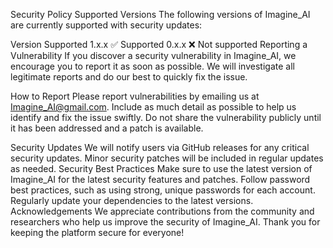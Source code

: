 Security Policy
Supported Versions
The following versions of Imagine_AI are currently supported with security updates:

Version	Supported
1.x.x	✅ Supported
0.x.x	❌ Not supported
Reporting a Vulnerability
If you discover a security vulnerability in Imagine_AI, we encourage you to report it as soon as possible. We will investigate all legitimate reports and do our best to quickly fix the issue.

How to Report
Please report vulnerabilities by emailing us at Imagine_AI@gmail.com. Include as much detail as possible to help us identify and fix the issue swiftly.
Do not share the vulnerability publicly until it has been addressed and a patch is available.

Security Updates
We will notify users via GitHub releases for any critical security updates.
Minor security patches will be included in regular updates as needed.
Security Best Practices
Make sure to use the latest version of Imagine_AI for the latest security features and patches.
Follow password best practices, such as using strong, unique passwords for each account.
Regularly update your dependencies to the latest versions.
Acknowledgements
We appreciate contributions from the community and researchers who help us improve the security of Imagine_AI. Thank you for keeping the platform secure for everyone!

